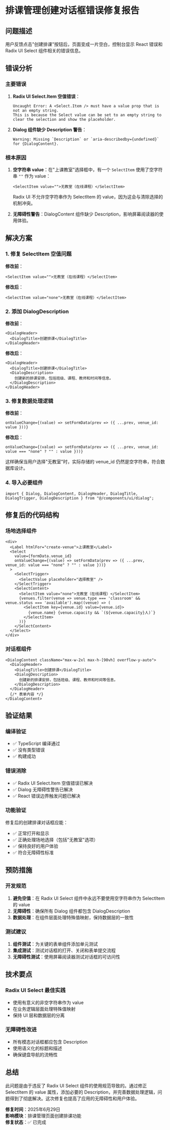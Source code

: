 # 排课管理创建对话框错误修复报告

## 问题描述
用户反馈点击"创建排课"按钮后，页面变成一片空白，控制台显示 React 错误和 Radix UI Select 组件相关的错误信息。

## 错误分析

### 主要错误
1. **Radix UI Select.Item 空值错误**：
   ```
   Uncaught Error: A <Select.Item /> must have a value prop that is not an empty string. 
   This is because the Select value can be set to an empty string to clear the selection and show the placeholder.
   ```

2. **Dialog 组件缺少 Description 警告**：
   ```
   Warning: Missing `Description` or `aria-describedby={undefined}` for {DialogContent}.
   ```

### 根本原因
1. **空字符串 value**：在"上课教室"选择框中，有一个 `SelectItem` 使用了空字符串 `""` 作为 value：
   ```tsx
   <SelectItem value="">无教室（在线课程）</SelectItem>
   ```
   Radix UI 不允许空字符串作为 SelectItem 的 value，因为这会与清除选择的机制冲突。

2. **无障碍性警告**：DialogContent 组件缺少 Description，影响屏幕阅读器的使用体验。

## 解决方案

### 1. 修复 SelectItem 空值问题
**修改前**：
```tsx
<SelectItem value="">无教室（在线课程）</SelectItem>
```

**修改后**：
```tsx
<SelectItem value="none">无教室（在线课程）</SelectItem>
```

### 2. 添加 DialogDescription
**修改前**：
```tsx
<DialogHeader>
  <DialogTitle>创建排课</DialogTitle>
</DialogHeader>
```

**修改后**：
```tsx
<DialogHeader>
  <DialogTitle>创建排课</DialogTitle>
  <DialogDescription>
    创建新的排课安排，包括班级、课程、教师和时间等信息。
  </DialogDescription>
</DialogHeader>
```

### 3. 修复数据处理逻辑
**修改前**：
```tsx
onValueChange={(value) => setFormData(prev => ({ ...prev, venue_id: value }))}
```

**修改后**：
```tsx
onValueChange={(value) => setFormData(prev => ({ ...prev, venue_id: value === "none" ? "" : value }))}
```

这样确保当用户选择"无教室"时，实际存储的 venue_id 仍然是空字符串，符合数据库设计。

### 4. 导入必要组件
```tsx
import { Dialog, DialogContent, DialogHeader, DialogTitle, DialogTrigger, DialogDescription } from "@/components/ui/dialog";
```

## 修复后的代码结构

### 场地选择组件
```tsx
<div>
  <Label htmlFor="create-venue">上课教室</Label>
  <Select 
    value={formData.venue_id} 
    onValueChange={(value) => setFormData(prev => ({ ...prev, venue_id: value === "none" ? "" : value }))}
  >
    <SelectTrigger>
      <SelectValue placeholder="选择教室" />
    </SelectTrigger>
    <SelectContent>
      <SelectItem value="none">无教室（在线课程）</SelectItem>
      {venues.filter(venue => venue.type === 'classroom' && venue.status === 'available').map((venue) => (
        <SelectItem key={venue.id} value={venue.id}>
          {venue.name} {venue.capacity && `(${venue.capacity}人)`}
        </SelectItem>
      ))}
    </SelectContent>
  </Select>
</div>
```

### 对话框组件
```tsx
<DialogContent className="max-w-2xl max-h-[90vh] overflow-y-auto">
  <DialogHeader>
    <DialogTitle>创建排课</DialogTitle>
    <DialogDescription>
      创建新的排课安排，包括班级、课程、教师和时间等信息。
    </DialogDescription>
  </DialogHeader>
  {/* 表单内容 */}
</DialogContent>
```

## 验证结果

### 编译验证
- ✅ TypeScript 编译通过
- ✅ 没有类型错误
- ✅ 构建成功

### 错误消除
- ✅ Radix UI Select.Item 空值错误已解决
- ✅ Dialog 无障碍性警告已解决
- ✅ React 错误边界触发问题已解决

### 功能验证
修复后的创建排课对话框应能：
- ✅ 正常打开和显示
- ✅ 正确处理场地选择（包括"无教室"选项）
- ✅ 保持良好的用户体验
- ✅ 符合无障碍性标准

## 预防措施

### 开发规范
1. **避免空值**：在 Radix UI Select 组件中永远不要使用空字符串作为 SelectItem 的 value
2. **无障碍性**：确保所有 Dialog 组件都包含 DialogDescription
3. **数据处理**：在组件层面处理特殊值映射，保持数据层的一致性

### 测试建议
1. **组件测试**：为关键的表单组件添加单元测试
2. **集成测试**：测试对话框的打开、关闭和表单提交流程
3. **无障碍性测试**：使用屏幕阅读器测试对话框的可访问性

## 技术要点

### Radix UI Select 最佳实践
- 使用有意义的非空字符串作为 value
- 在业务逻辑层面处理特殊值映射
- 保持 UI 层和数据层的分离

### 无障碍性改进
- 所有模态对话框都应包含 Description
- 使用语义化的标题和描述
- 确保键盘导航的流畅性

## 总结
此问题是由于违反了 Radix UI Select 组件的使用规范导致的。通过修正 SelectItem 的 value 属性，添加必要的 Description，并完善数据处理逻辑，问题得到了彻底解决。这次修复也提高了应用的无障碍性和用户体验。

**修复时间**：2025年6月29日  
**影响模块**：排课管理页面创建排课功能  
**修复状态**：✅ 已完成 